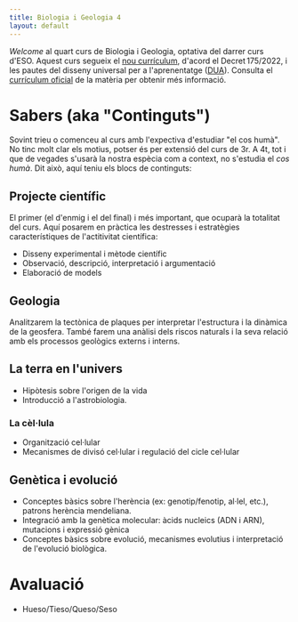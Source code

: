 ```yaml
---
title: Biologia i Geologia 4
layout: default
---
```



*Welcome* al quart curs de Biologia i Geologia, optativa del darrer curs d'ESO. Aquest curs segueix el [nou currículum](https://projectes.xtec.cat/nou-curriculum/educacio-basica/decret-educacio-basica/), d'acord el Decret 175/2022, i les pautes del disseny universal per a l'aprenentatge ([DUA](https://projectes.xtec.cat/educacioinclusiva/categoria/recursos/dua/)). Consulta el [currículum oficial](https://github.com/lveygonz/biogeo4/blob/main/OFFICIALCURRICULUM.pdf) de la matèria per obtenir més informació. 

# Sabers (aka "Continguts")
Sovint trieu o comenceu al curs amb l'expectiva d'estudiar "el cos humà". No tinc molt clar els motius, potser és per extensió del curs de 3r. A 4t, tot i que de vegades s'usarà la nostra espècia com a context, no s'estudia el *cos humà*. Dit això, aquí teniu els blocs de continguts:

## Projecte científic
El primer (el d'enmig i el del final) i més important, que ocuparà la totalitat del curs. Aquí posarem en pràctica les destresses i estratègies característiques de l'actitivitat científica:
- Disseny experimental i mètode científic
- Observació, descripció, interpretació i argumentació
- Elaboració de models

## Geologia
Analitzarem la tectònica de plaques per interpretar l'estructura i la dinàmica de la geosfera. També farem una anàlisi dels riscos naturals i la seva relació amb els processos geològics externs i interns.

##  La terra en l'univers
- Hipòtesis sobre l'origen de la vida
- Introducció a l'astrobiologia.

### La cèl·lula
- Organització cel·lular
- Mecanismes de divisó cel·lular i regulació del cicle cel·lular

## Genètica i evolució
- Conceptes bàsics sobre l'herència (ex: genotip/fenotip, al·lel, etc.), patrons herència mendeliana.
- Integració amb la genètica molecular: àcids nucleics (ADN i ARN), mutacions i expressió gènica
- Conceptes bàsics sobre evolució, mecanismes evolutius i interpretació de l'evolució biològica.


# Avaluació
- Hueso/Tieso/Queso/Seso
